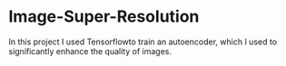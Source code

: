 # Image-Super-Resolution
In this project I used Tensorflowto train an autoencoder, which I used to significantly enhance the quality of images.
